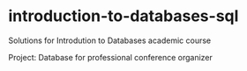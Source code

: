 # introduction-to-databases-sql
Solutions for Introdution to Databases academic course 

Project: 
Database for professional conference organizer
